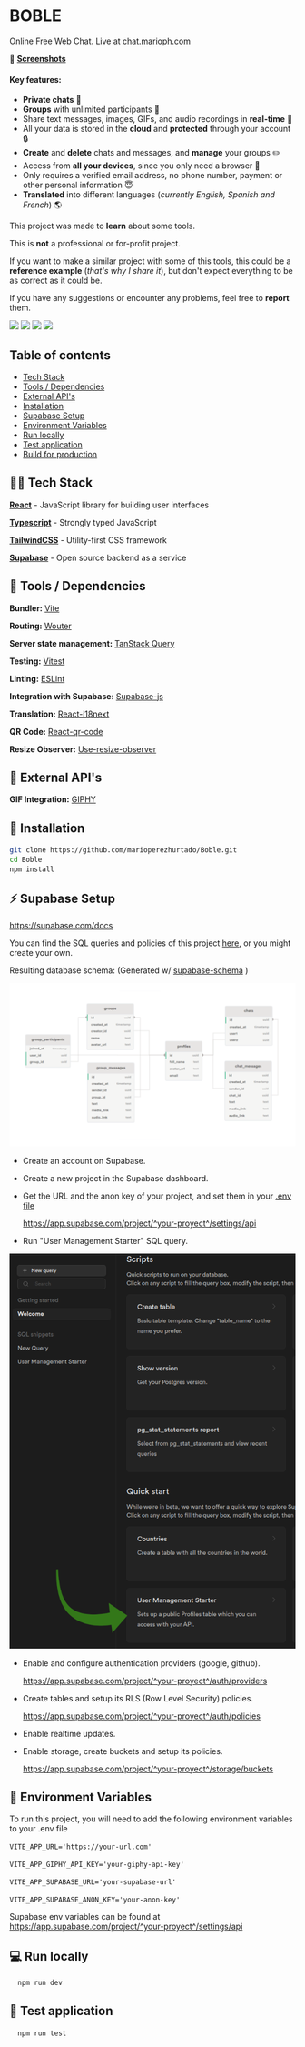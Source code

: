 # BOBLE

Online Free Web Chat. Live at [chat.marioph.com](https://www.chat.marioph.com/)

📸 **[Screenshots](https://github.com/marioperezhurtado/Boble/tree/main/doc/screenshots)**

#### Key features:

- **Private chats** 👥
- **Groups** with unlimited participants 📢
- Share text messages, images, GIFs, and audio recordings in **real-time** 📡
- All your data is stored in the **cloud** and **protected** through your account 🔒
- **Create** and **delete** chats and messages, and **manage** your groups ✏️
- Access from **all your devices**, since you only need a browser 💫
- Only requires a verified email address, no phone number, payment or other personal information 😇
- **Translated** into different languages (_currently English, Spanish and French_) 🌎

This project was made to **learn** about some tools.

This is **not** a professional or for-profit project.

If you want to make a similar project with some of this tools, this could be a **reference example** (_that's why I share it_), but don't expect everything to be as correct as it could be.

If you have any suggestions or encounter any problems, feel free to **report** them.

<p>
	<img src='https://img.shields.io/badge/react-%2320232a.svg?style=for-the-badge&logo=react&logoColor=%2361DAFB'/>
   <img src='https://img.shields.io/badge/typescript-%23007ACC.svg?style=for-the-badge&logo=typescript&logoColor=white'/>
  <img src='https://img.shields.io/badge/tailwindcss-%2338B2AC.svg?style=for-the-badge&logo=tailwind-css&logoColor=white'/>
  <img src="https://img.shields.io/badge/Supabase-3ECF8E?style=for-the-badge&logo=supabase&logoColor=white"/>
</p>

## Table of contents

- [Tech Stack](#-tech-stack)
- [Tools / Dependencies](#-tools--dependencies)
- [External API's](#-external-apis)
- [Installation](#-installation)
- [Supabase Setup](#-supabase-setup)
- [Environment Variables](#-environment-variables)
- [Run locally](#-run-locally)
- [Test application](#-test-application)
- [Build for production](#%EF%B8%8F-build-for-production)

## 🧑‍💻 Tech Stack

**[React](https://es.reactjs.org/)** - JavaScript library for building user interfaces

**[Typescript](https://www.typescriptlang.org/)** - Strongly typed JavaScript

**[TailwindCSS](https://tailwindcss.com/)** - Utility-first CSS framework

**[Supabase](https://supabase.com/)** - Open source backend as a service

## 🔧 Tools / Dependencies

**Bundler:** [Vite](https://vitejs.dev/)

**Routing:** [Wouter](https://github.com/molefrog/wouter)

**Server state management:** [TanStack Query](https://tanstack.com/query/v4/)

**Testing:** [Vitest](https://vitest.dev/)

**Linting:** [ESLint](https://eslint.org/)

**Integration with Supabase:** [Supabase-js](https://github.com/supabase/supabase-js)

**Translation:** [React-i18next](https://react.i18next.com/)

**QR Code:** [React-qr-code](https://www.npmjs.com/package/react-qr-code)

**Resize Observer:** [Use-resize-observer](https://github.com/ZeeCoder/use-resize-observer)

## 📡 External API's

**GIF Integration:** [GIPHY](https://developers.giphy.com/)

## 🚀 Installation

```bash
git clone https://github.com/marioperezhurtado/Boble.git
cd Boble
npm install
```

## ⚡ Supabase Setup

https://supabase.com/docs

You can find the SQL queries and policies of this project [here](./doc/Boble.sql), or you might create your own.

Resulting database schema: (Generated w/ [supabase-schema](https://github.com/zernonia/supabase-schema) )

![Database Schema](./doc/db-schema.png)

- Create an account on Supabase.

- Create a new project in the Supabase dashboard.

- Get the URL and the anon key of your project, and set them in your [.env file](#-environment-variables)

  https://app.supabase.com/project/^your-proyect^/settings/api

- Run "User Management Starter" SQL query.

![User Management Starter](./doc/profile-starter.png)

- Enable and configure authentication providers (google, github).

  https://app.supabase.com/project/^your-proyect^/auth/providers

- Create tables and setup its RLS (Row Level Security) policies.

  https://app.supabase.com/project/^your-proyect^/auth/policies

- Enable realtime updates.

- Enable storage, create buckets and setup its policies.

  https://app.supabase.com/project/^your-proyect^/storage/buckets

## 💬 Environment Variables

To run this project, you will need to add the following environment variables to your .env file

`VITE_APP_URL='https://your-url.com'`

`VITE_APP_GIPHY_API_KEY='your-giphy-api-key'`

`VITE_APP_SUPABASE_URL='your-supabase-url'`

`VITE_APP_SUPABASE_ANON_KEY='your-anon-key'`

Supabase env variables can be found at https://app.supabase.com/project/^your-proyect^/settings/api

## 💻 Run locally

```bash
  npm run dev
```

## 🔬 Test application

```bash
  npm run test
```
